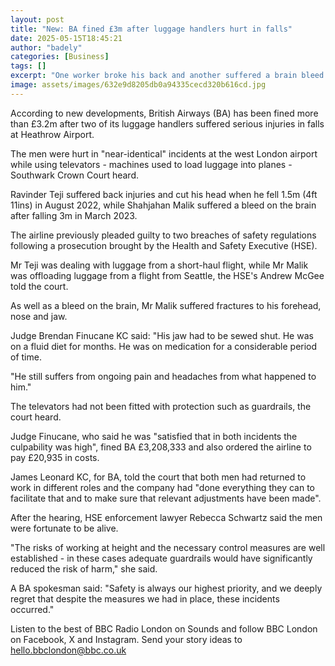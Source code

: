 ```yaml
---
layout: post
title: "New: BA fined £3m after luggage handlers hurt in falls"
date: 2025-05-15T18:45:21
author: "badely"
categories: [Business]
tags: []
excerpt: "One worker broke his back and another suffered a brain bleed in falls at Heathrow Airport."
image: assets/images/632e9d8205db0a94335cecd320b616cd.jpg
---
```


According to new developments, British Airways (BA) has been fined more than £3.2m after two of its luggage handlers suffered serious injuries in falls at Heathrow Airport.

The men were hurt in "near-identical" incidents at the west London airport while using televators - machines used to load luggage into planes - Southwark Crown Court heard.

Ravinder Teji suffered back injuries and cut his head when he fell 1.5m (4ft 11ins) in August 2022, while Shahjahan Malik suffered a bleed on the brain after falling 3m in March 2023.

The airline previously pleaded guilty to two breaches of safety regulations following a prosecution brought by the Health and Safety Executive (HSE).

Mr Teji was dealing with luggage from a short-haul flight, while Mr Malik was offloading luggage from a flight from Seattle, the HSE's Andrew McGee told the court.

As well as a bleed on the brain, Mr Malik suffered fractures to his forehead, nose and jaw.

Judge Brendan Finucane KC said: "His jaw had to be sewed shut. He was on a fluid diet for months. He was on medication for a considerable period of time.

"He still suffers from ongoing pain and headaches from what happened to him."

The televators had not been fitted with protection such as guardrails, the court heard.

Judge Finucane, who said he was "satisfied that in both incidents the culpability was high", fined BA £3,208,333 and also ordered the airline to pay £20,935 in costs.

James Leonard KC, for BA, told the court that both men had returned to work in different roles and the company had "done everything they can to facilitate that and to make sure that relevant adjustments have been made".

After the hearing, HSE enforcement lawyer Rebecca Schwartz said the men were  fortunate to be alive.

"The risks of working at height and the necessary control measures are well established - in these cases adequate guardrails would have significantly reduced the risk of harm," she said.

A BA spokesman said: "Safety is always our highest priority, and we deeply regret that despite the measures we had in place, these incidents occurred."

Listen to the best of BBC Radio London on Sounds and follow BBC London on Facebook, X and Instagram. Send your story ideas to hello.bbclondon@bbc.co.uk

